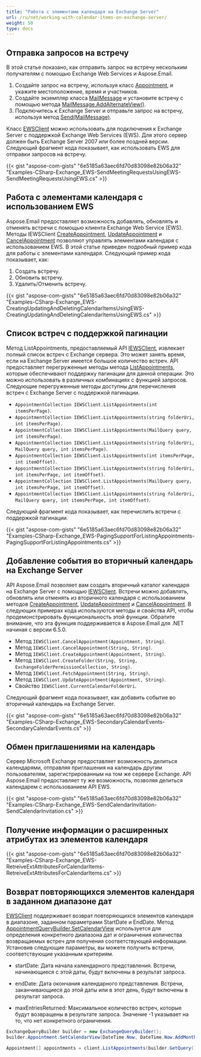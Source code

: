 ```yaml
---
title: "Работа с элементами календаря на Exchange Server"
url: /ru/net/working-with-calendar-items-on-exchange-server/
weight: 50
type: docs
---
```



## **Отправка запросов на встречу**

В этой статье показано, как отправить запрос на встречу нескольким получателям с помощью Exchange Web Services и Aspose.Email.

1. Создайте запрос на встречу, используя класс [Appointment](https://reference.aspose.com/email/net/aspose.email.calendar/appointment/), и укажите местоположение, время и участников.
1. Создайте экземпляр класса [MailMessage](https://reference.aspose.com/email/net/aspose.email/mailmessage/) и установите встречу с помощью метода [MailMessage.AddAlternateView()](https://reference.aspose.com/email/net/aspose.email/mailmessage/addalternateview/#addalternateview).
1. Подключитесь к Exchange Server и отправьте запрос на встречу, используя метод [Send(MailMessage)](https://reference.aspose.com/email/net/aspose.email.clients.exchange.webservice/iewsclient/send/#send).

Класс [EWSClient](https://reference.aspose.com/email/net/aspose.email.clients.exchange.webservice/ewsclient/) можно использовать для подключения к Exchange Server с поддержкой Exchange Web Services (EWS). Для этого сервер должен быть Exchange Server 2007 или более поздней версии. Следующий фрагмент кода показывает, как использовать EWS для отправки запросов на встречу.

{{< gist "aspose-com-gists" "6e5185a63aec6fd70d83098e82b06a32" "Examples-CSharp-Exchange_EWS-SendMeetingRequestsUsingEWS-SendMeetingRequestsUsingEWS.cs" >}}

## **Работа с элементами календаря с использованием EWS**

Aspose.Email предоставляет возможность добавлять, обновлять и отменять встречи с помощью клиента Exchange Web Service (EWS). Методы IEWSClient [CreateAppointment](https://reference.aspose.com/email/net/aspose.email.clients.exchange.webservice/iewsclient/createappointment/#createappointment/), [UpdateAppointment](https://reference.aspose.com/email/net/aspose.email.clients.exchange.webservice/iewsclient/updateappointment/#updateappointment/) и [CancelAppointment](https://reference.aspose.com/email/net/aspose.email.clients.exchange.webservice/iewsclient/cancelappointment/#cancelappointment/) позволяют управлять элементами календаря с использованием EWS. В этой статье приведен подробный пример кода для работы с элементами календаря. Следующий пример кода показывает, как:

1. Создать встречу.
1. Обновить встречу.
1. Удалить/Отменить встречу.

{{< gist "aspose-com-gists" "6e5185a63aec6fd70d83098e82b06a32" "Examples-CSharp-Exchange_EWS-CreatingUpdatingAndDeletingCalendarItemsUsingEWS-CreatingUpdatingAndDeletingCalendarItemsUsingEWS.cs" >}}

## **Список встреч с поддержкой пагинации**

Метод ListAppointments, предоставляемый API [IEWSClient](https://reference.aspose.com/email/net/aspose.email.clients.exchange.webservice/iewsclient/), извлекает полный список встреч с Exchange сервера. Это может занять время, если на Exchange Server имеется большое количество встреч. API предоставляет перегруженные методы метода [ListAppointments](https://reference.aspose.com/email/net/aspose.email.clients.exchange.webservice/iewsclient/listappointments/#listappointments/), которые обеспечивают поддержку пагинации для данной операции. Это можно использовать в различных комбинациях с функцией запросов. Следующие перегруженные методы доступны для перечисления встреч с Exchange Server с поддержкой пагинации.

- `AppointmentCollection IEWSClient.ListAppointments(int itemsPerPage)`.
- `AppointmentCollection IEWSClient.ListAppointments(string folderUri, int itemsPerPage)`.
- `AppointmentCollection IEWSClient.ListAppointments(MailQuery query, int itemsPerPage)`.
- `AppointmentCollection IEWSClient.ListAppointments(string folderUri, MailQuery query, int itemsPerPage)`.
- `AppointmentCollection IEWSClient.ListAppointments(int itemsPerPage, int itemOffset)`.
- `AppointmentCollection IEWSClient.ListAppointments(string folderUri, int itemsPerPage, int itemOffset)`.
- `AppointmentCollection IEWSClient.ListAppointments(MailQuery query, int itemsPerPage, int itemOffset)`.
- `AppointmentCollection IEWSClient.ListAppointments(string folderUri, MailQuery query, int itemsPerPage, int itemOffset)`.

Следующий фрагмент кода показывает, как перечислить встречи с поддержкой пагинации.

{{< gist "aspose-com-gists" "6e5185a63aec6fd70d83098e82b06a32" "Examples-CSharp-Exchange_EWS-PagingSupportForListingAppointments-PagingSupportForListingAppointments.cs" >}}

## **Добавление события во вторичный календарь на Exchange Server**

API Aspose.Email позволяет вам создать вторичный каталог календаря на Exchange Server с помощью [IEWSClient](https://reference.aspose.com/email/net/aspose.email.clients.exchange.webservice/iewsclient/). Встречи можно добавлять, обновлять или отменять из вторичного календаря с использованием методов [CreateAppointment](https://reference.aspose.com/email/net/aspose.email.clients.exchange.webservice/iewsclient/createappointment/#createappointment/), [UpdateAppointment](https://reference.aspose.com/email/net/aspose.email.clients.exchange.webservice/iewsclient/updateappointment/#updateappointment/) и [CancelAppointment](https://reference.aspose.com/email/net/aspose.email.clients.exchange.webservice/iewsclient/cancelappointment/#cancelappointment/). В следующих примерах кода используются методы и свойства API, чтобы продемонстрировать функциональность этой функции. Обратите внимание, что эта функция поддерживается в Aspose.Email для .NET начиная с версии 6.5.0.

- Метод `IEWSClient.CancelAppointment(Appointment, String)`.
- Метод `IEWSClient.CancelAppointment(String, String)`.
- Метод `IEWSClient.CreateAppointment(Appointment, String)`.
- Метод `IEWSClient.CreateFolder(String, String, ExchangeFolderPermissionCollection, String)`.
- Метод `IEWSClient.FetchAppointment(String, String)`.
- Метод `IEWSClient.UpdateAppointment(Appointment, String)`.
- Свойство `IEWSClient.CurrentCalendarFolderUri`.

Следующий фрагмент кода показывает, как добавить событие во вторичный календарь на Exchange Server.

{{< gist "aspose-com-gists" "6e5185a63aec6fd70d83098e82b06a32" "Examples-CSharp-Exchange_EWS-SecondaryCalendarEvents-SecondaryCalendarEvents.cs" >}}

## **Обмен приглашениями на календарь**

Сервер Microsoft Exchange предоставляет возможность делиться календарями, отправляя приглашения на календарь другим пользователям, зарегистрированным на том же сервере Exchange. API Aspose.Email предоставляет ту же возможность, позволяя делиться календарем с использованием API EWS.

{{< gist "aspose-com-gists" "6e5185a63aec6fd70d83098e82b06a32" "Examples-CSharp-Exchange_EWS-SendCalendarInvitation-SendCalendarInvitation.cs" >}}

## **Получение информации о расширенных атрибутах из элементов календаря**

{{< gist "aspose-com-gists" "6e5185a63aec6fd70d83098e82b06a32" "Examples-CSharp-Exchange_EWS-RetreiveExtAttributesForCalendarItems-RetreiveExtAttributesForCalendarItems.cs" >}}

## **Возврат повторяющихся элементов календаря в заданном диапазоне дат**

[EWSClient](https://reference.aspose.com/email/net/aspose.email.clients.exchange.webservice/ewsclient/) поддерживает возврат повторяющихся элементов календаря в диапазоне, заданном параметрами StartDate и EndDate. Метод [AppointmentQueryBuilder.SetCalendarView](https://reference.aspose.com/email/net/aspose.email.clients.exchange/appointmentquerybuilder/setcalendarview/) используется для определения конкретного диапазона дат и ограничения количества возвращаемых встреч для получения соответствующей информации. Установив следующие параметры, вы можете получить встречи, соответствующие указанным критериям.

- startDate: Дата начала календарного представления. Встречи, начинающиеся с этой даты, будут включены в результат запроса.

- endDate: Дата окончания календарного представления. Встречи, заканчивающиеся до этой даты или в этот день, будут включены в результат запроса.

- maxEntriesReturned: Максимальное количество встреч, которые будут возвращены в результате запроса. Значение -1 указывает на то, что нет конкретного ограничения.

```cs
ExchangeQueryBuilder builder = new ExchangeQueryBuilder();
builder.Appointment.SetCalendarView(DateTime.Now, DateTime.Now.AddMonths(1), -1);

Appointment[] appointments = client.ListAppointments(builder.GetQuery());
```